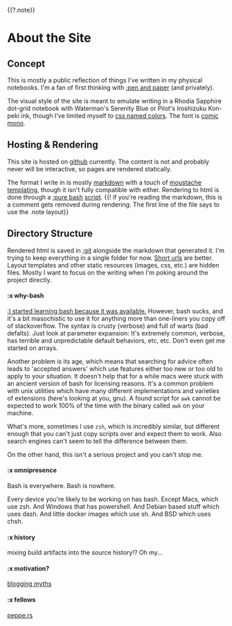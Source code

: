 {{?.note}}
# About the Site

## Concept
This is mostly a public reflection of things I've written in my physical notebooks. I'm a fan of first thinking with [:pen and paper](pens.md) (and privately).

The visual style of the site is meant to emulate writing in a Rhodia Sapphire dot-grid notebook
with Waterman's Serenity Blue or Pilot's Iroshizuku Kon-peki ink, though I've limited myself to [css named colors](https://www.w3schools.com/cssref/css_colors.asp). The font is [comic mono](https://dtinth.github.io/comic-mono-font/).


## Hosting & Rendering
This site is hosted on [github](https://github.com/toombs-caeman/toombs-caeman.github.io) currently. The content is not and probably never will be interactive, so pages are rendered statically.

The format I write in is mostly [markdown](https://www.markdownguide.org/basic-syntax/) with a touch of [moustache templating](http://mustache.github.io/mustache.5.html), though it isn't fully compatible with either.
Rendering to html is done through a [:pure bash](#why-bash) [script](blog.sh).
{{! if you're reading the markdown, this is a comment gets removed during rendering. The first line of the file says to use the .note layout}}

## Directory Structure

Rendered html is saved in [:git](#history) alongside the markdown that generated it. I'm trying to keep everything in a single folder for now. [Short urls](https://sive.rs/su) are better.
Layout templates and other static resources (images, css, etc.) are hidden files. Mostly I want to focus on the writing when I'm poking around the project directly.

#### :x why-bash
[:I started learning bash because it was available.](#omni) However, bash sucks, and it's a bit masochistic to use it for anything more than one-liners you copy off of stackoverflow. The syntax is crusty (verbose) and full of warts (bad defalts). Just look at parameter expansion: It's extremely common, verbose, has terrible and unpredictable default behaviors, etc, etc. Don't even get me started on arrays.

Another problem is its age, which means that searching for advice often leads to 'accepted answers' which use features either too new or too old to apply to your situation. It doesn't help that for a while macs were stuck with an ancient version of bash for licensing reasons.
It's a common problem with unix utilities which have many different implementations and varieties of extensions (here's looking at you, gnu). A found script for `awk` cannot be expected to work 100% of the time with the binary called `awk` on your machine.

What's more, sometimes I use `zsh`, which is incredibly similar, but different enough that you can't just copy scripts over and expect them to work. Also search engines can't seem to tell the difference between them.

On the other hand, this isn't a serious project and you can't stop me.

#### :x omnipresence
Bash is everywhere. Bash is nowhere.

Every device you're likely to be working on has bash. Except Macs, which use zsh. And Windows that has powershell. And Debian based stuff which uses dash. And little docker images which use sh. And BSD which uses chsh.


#### :x history
mixing build artifacts into the source history!? Oh my...

#### :x motivation?
[blogging myths](https://jvns.ca/blog/2023/06/05/some-blogging-myths/)

#### :x fellows
[peppe.rs](https://peppe.rs/posts/static_sites_with_bash/)
